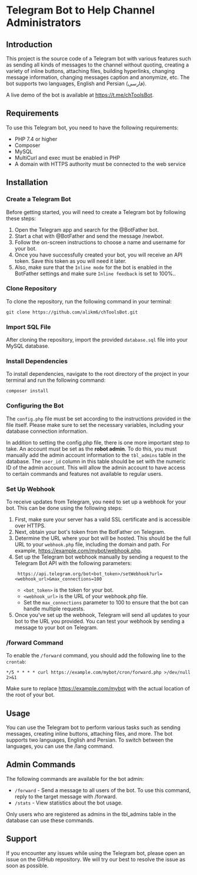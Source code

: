 # Telegram Bot to Help Channel Administrators

## Introduction
This project is the source code of a Telegram bot with various features such as sending all kinds of messages to the channel without quoting, creating a variety of inline buttons, attaching files, building hyperlinks, changing message information, changing messages caption and anonymize, etc. The bot supports two languages, English and Persian (فارسی).

A live demo of the bot is available at https://t.me/chToolsBot.

## Requirements
To use this Telegram bot, you need to have the following requirements:

- PHP 7.4 or higher
- Composer
- MySQL
- MultiCurl and exec must be enabled in PHP
- A domain with HTTPS authority must be connected to the web service

## Installation

### Create a Telegram Bot
Before getting started, you will need to create a Telegram bot by following these steps:
1. Open the Telegram app and search for the @BotFather bot.
2. Start a chat with @BotFather and send the message /newbot.
3. Follow the on-screen instructions to choose a name and username for your bot.
4. Once you have successfully created your bot, you will receive an API token. Save this token as you will need it later.
5. Also, make sure that the `Inline mode` for the bot is enabled in the BotFather settings and make sure `Inline feedback` is set to 100%..

### Clone Repository
To clone the repository, run the following command in your terminal:
```console
git clone https://github.com/alikm6/chToolsBot.git
```

### Import SQL File
After cloning the repository, import the provided `database.sql` file into your MySQL database.

### Install Dependencies
To install dependencies, navigate to the root directory of the project in your terminal and run the following command:
```consol
composer install
```

### Configuring the Bot
The `config.php` file must be set according to the instructions provided in the file itself. Please make sure to set the necessary variables, including your database connection information.

In addition to setting the config.php file, there is one more important step to take. An account must be set as the **robot admin**. To do this, you must manually add the admin account information to the `tbl_admins` table in the database. The `user_id` column in this table should be set with the numeric ID of the admin account. This will allow the admin account to have access to certain commands and features not available to regular users.

### Set Up Webhook
To receive updates from Telegram, you need to set up a webhook for your bot. This can be done using the following steps:
1. First, make sure your server has a valid SSL certificate and is accessible over HTTPS.
2. Next, obtain your bot's token from the BotFather on Telegram.
3. Determine the URL where your bot will be hosted. This should be the full URL to your `webhook.php` file, including the domain and path. For example, https://example.com/mybot/webhook.php.
4. Set up the Telegram bot webhook manually by sending a request to the Telegram Bot API with the following parameters:
   ```consol
    https://api.telegram.org/bot<bot_token>/setWebhook?url=<webhook_url>&max_connections=100
    ```
    - `<bot_token>` is the token for your bot. 
    - `<webhook_url>` is the URL of your webhook.php file.
    - Set the `max_connections` parameter to 100 to ensure that the bot can handle multiple requests.
5. Once you've set up the webhook, Telegram will send all updates to your bot to the URL you provided. You can test your webhook by sending a message to your bot on Telegram.

### /forward Command
To enable the `/forward` command, you should add the following line to the `crontab`:
```
*/5 * * * * curl https://example.com/mybot/cron/forward.php >/dev/null 2>&1
```
Make sure to replace https://example.com/mybot with the actual location of the root of your bot.

## Usage
You can use the Telegram bot to perform various tasks such as sending messages, creating inline buttons, attaching files, and more. The bot supports two languages, English and Persian. To switch between the languages, you can use the /lang command.

## Admin Commands
The following commands are available for the bot admin:

- `/forward` - Send a message to all users of the bot. To use this command, reply to the target message with /forward.
- `/stats` - View statistics about the bot usage.

Only users who are registered as admins in the tbl_admins table in the database can use these commands.

## Support
If you encounter any issues while using the Telegram bot, please open an issue on the GitHub repository. We will try our best to resolve the issue as soon as possible.
